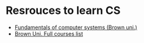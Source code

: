 # Resrouces to learn CS

* [Fundamentals of computer systems (Brown uni.)](https://cs.brown.edu/courses/csci1310/2020/index.html)
* [Brown Uni. Full courses list](https://cs.brown.edu/courses)
